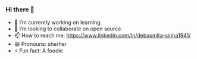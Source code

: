 ### Hi there 👋

<!--
**DivineSmile/DivineSmile** is a ✨ _special_ ✨ repository because its `README.md` (this file) appears on your GitHub profile.

Here are some ideas to get you started:
-->
- 🔭 I’m currently working on learning.
- 👯 I’m looking to collaborate on open source.
- 📫 How to reach me: https://www.linkedin.com/in/debasmita-sinha1941/
- 😄 Pronouns: she/her
- ⚡ Fun fact: A foodie

